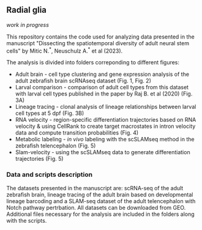 ## Radial glia

*work in progress*

This repository contains the code used for analyzing data presented in the manuscript "Dissecting the spatiotemporal diversity of adult neural stem cells" by Mitic N.<sup>\*</sup>, Neuschulz A.<sup>\*</sup> et al (2023).

The analysis is divided into folders correponding to different figures:  
* Adult brain - cell type clustering and gene expression analysis of the adult zebrafish brain scRNAseq dataset (Fig. 1, Fig. 2)  
* Larval comparison - comparison of adult cell types from this dataset with larval cell types published in the paper by Raj B. et al (2020) (Fig. 3A)
* Lineage tracing - clonal analysis of lineage relationships between larval cell types at 5 dpf (Fig. 3B)  
* RNA velocity - region-specific differentiation trajectories based on RNA velocity & using CellRank to create target macrostates in intron velocity data and compute transition probabilities (Fig. 4)  
* Metabolic labeling - *in vivo* labeling with the scSLAMseq method in the zebrafish telencephalon (Fig. 5)
* Slam-velocity - using the scSLAMseq data to generate differentiation trajectories (Fig. 5)

### Data and scripts description  

The datasets presented in the manuscript are: scRNA-seq of the adult zebrafish brain, lineage tracing of the adult brain based on developmental lineage barcoding and a SLAM-seq dataset of the adult telencephalon with Notch pathway pertrbation. All datasets can be downloaded from GEO. Additional files necessary for the analysis are included in the folders along with the scripts.  

